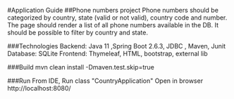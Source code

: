 #Application Guide
##Phone numbers project
Phone numbers should be categorized by country, state (valid or not valid), country code and number.
The page should render a list of all phone numbers available in the DB. It should be possible to filter by country and state.

###Technologies
Backend: Java 11 ,Spring Boot 2.6.3, JDBC , Maven, Junit
Database: SQLite
Frontend: Thymeleaf, HTML, bootstrap, external lib

###Build
mvn clean install -Dmaven.test.skip=true

###Run
From IDE, Run class "CountryApplication"
Open in browser http://localhost:8080/
